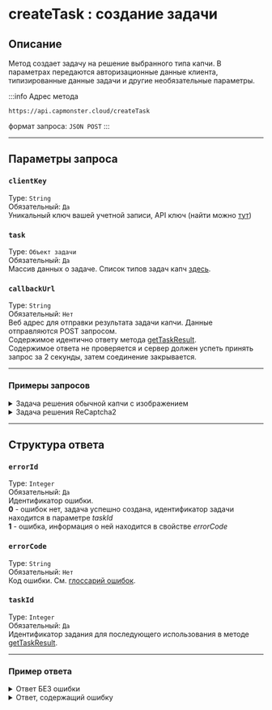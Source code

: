 ﻿---
sidebar_position: 0
sidebar_label: createTask
---

# createTask : создание задачи

## **Описание**
Метод создает задачу на решение выбранного типа капчи. В параметрах передаются авторизационные данные клиента, типизированные данные задачи и другие необязательные параметры.

:::info Адрес метода
```http
https://api.capmonster.cloud/createTask
```
формат запроса: `JSON POST`
:::

<!-- Адрес метода: <https://api.capmonster.cloud/createTask> 
Формат запроса: JSON POST -->

-----
## **Параметры запроса**
<!-- 
|**Параметр**|**Тип**|**Обязательный**|**Значение**|
| :-: | :-: | :-: | :-: |
|clientKey|String|Да|Уникальный ключ вашей учетной записи, API ключ (найти можно [тут](https://capmonster.cloud/Dashboard))|
|task|Объект задачи|Да|Массив данных о задаче. Список типов задач капч [здесь](https://capmonster.atlassian.net/wiki/spaces/APIS/pages/589856).|
|callbackUrl|String|Нет|Веб адрес для отправки результата задачи капчи. Данные отправляются POST запросом.<br />Содержимое идентично ответу метода [getTaskResult](file:///C:/wiki/spaces/APIS/pages/557078).<br />Содержимое ответа не проверяется и сервер должен успеть принять запрос за 2 секунды, затем соединение закрывается.| -->

### `clientKey`
Type: `String` <br />
Обязательный: `Да`<br />
Уникальный ключ вашей учетной записи, API ключ (найти можно [тут](https://capmonster.cloud/Dashboard))

### `task`
Type: `Объект задачи` <br />
Обязательный: `Да`<br />
Массив данных о задаче. Список типов задач капч [здесь](../../captchas).

### `callbackUrl`
Type: `String` <br />
Обязательный: `Нет`<br />
Веб адрес для отправки результата задачи капчи. Данные отправляются POST запросом.<br />Содержимое идентично ответу метода [getTaskResult](./get-task-result).<br />Содержимое ответа не проверяется и сервер должен успеть принять запрос за 2 секунды, затем соединение закрывается.

--- 

### **Примеры запросов**

<!-- ```mdx-code-block
import Tabs from '@theme/Tabs';
import TabItem from '@theme/TabItem';
import CodeBlock from '@theme/CodeBlock';
```

```mdx-code-block
  <Tabs>
    <TabItem value="apple" label="Задача решения обычной капчи с изображением">
    <CodeBlock className="language-json">{JSON.stringify({
      "clientKey":"67b6bcbb1a728ea8d563de6d169a2057",
      "task": {
        "type":"ImageToTextTask",
        "body":"BASE64\_BODY\_HERE!"
      }
    }, null, 2)}</CodeBlock>
    </TabItem>
    <TabItem value="orange" label="Задача решения ReCaptcha2"><CodeBlock className="language-json">{JSON.stringify({
      "clientKey":"67b6bcbb1a728ea8d563de6d169a2057",
      "task": {
        "type":"NoCaptchaTaskProxyless","websiteURL":"https://lessons.zennolab.com/captchas/recaptcha/v2\_simple.php?level=high",
        "websiteKey":"6Lcg7CMUAAAAANphynKgn9YAgA4tQ2KI\_iqRyTwd"
      }
    }
, null, 2)}</CodeBlock></TabItem>
  </Tabs>
``` -->


  <details>
    <summary>
      Задача решения обычной капчи с изображением
    </summary>

```json
    {
      "clientKey":"67b6bcbb1a728ea8d563de6d169a2057",
      "task": 
      {
        "type":"ImageToTextTask",
        "body":"BASE64_BODY_HERE!"
      }
    }
```
  </details>

  <details>
    <summary>
      Задача решения ReCaptcha2
    </summary>

```json
    {
      "clientKey":"67b6bcbb1a728ea8d563de6d169a2057",
      "task": 
      {
        "type":"NoCaptchaTaskProxyless",
        "websiteURL":"https://lessons.zennolab.com/captchas/recaptcha/v2_simple.php?level=high",
        "websiteKey":"6Lcg7CMUAAAAANphynKgn9YAgA4tQ2KI_iqRyTwd"
      }
    }
```
  </details>

-----
## **Структура ответа**

<!-- |**Параметр**|**Тип**|**Значение**|
| :-: | :-: | :-: |
|errorId|Integer|Идентификатор ошибки.<br />**0** - ошибок нет, задача успешно создана, идентификатор задачи находится в параметре *taskId*<br />**1** - ошибка, информация о ней находится в свойстве *errorCode*|
|errorCode|String|Код ошибки. См. [глоссарий ошибок](https://capmonster.atlassian.net/wiki/spaces/APIS/pages/295310).|
|taskId|Integer|Идентификатор задания для последующего использования в методе [getTaskResult](https://zennolab.atlassian.net/wiki/spaces/APIS/pages/557078/getTaskResult).| -->

### `errorId`
Type: `Integer` <br />
Обязательный: `Да`<br />
Идентификатор ошибки.<br />**0** - ошибок нет, задача успешно создана, идентификатор задачи находится в параметре *taskId*<br />**1** - ошибка, информация о ней находится в свойстве *errorCode*

### `errorCode`
Type: `String` <br />
Обязательный: `Нет`<br />
Код ошибки. См. [глоссарий ошибок](../api-errors).

### `taskId`
Type: `Integer` <br />
Обязательный: `Да`<br />
Идентификатор задания для последующего использования в методе [getTaskResult](./get-task-result).

---

### **Пример ответа**

<details>
    <summary>Ответ БЕЗ ошибки</summary>

```json
    {
      "errorId": 0,
      "taskId": 7654321
    }
```
  </details>

  <details>
    <summary>Ответ, содержащий ошибку</summary>

```json
    {
        "errorId": 1,
        "errorCode": "ERROR_KEY_DOES_NOT_EXIST",
        "errorDescription": "Account authorization key not found in the system or has incorrect format",
        "taskId": 0
    }
```
  </details>
